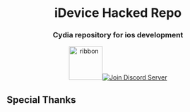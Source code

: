 <div align="center">
<p>
<h1>iDevice Hacked Repo</h1>
<h3>Cydia repository for ios development</h3>
</p>
  <p>
  <a href="https://favna.xyz/ribbon"><img src="https://discordapp.com/assets/f8389ca1a741a115313bede9ac02e2c0.png" height="76" alt="ribbon"/></a><!--
  --><a href="https://discord.gg/MupFvDN"><img src="https://canary.discordapp.com/api/guilds/422182624342048769/widget.png?style=banner2" alt="Join Discord Server"/></a>
  </p>
</div>

## Special Thanks


